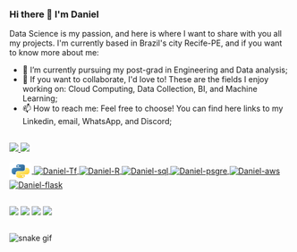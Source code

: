 ### Hi there 👋 I'm Daniel
Data Science is my passion, and here is where I want to share with you all my projects. I'm currently based in Brazil's city Recife-PE, and if you want to know more about me: 

- 🌱 I’m currently pursuing my post-grad in Engineering and Data analysis;
- 🤝 If you want to collaborate, I'd love to! These are the fields I enjoy working on: Cloud Computing, Data Collection, BI, and Machine Learning; 
- 📫 How to reach me: Feel free to choose! You can find here links to my Linkedin, email, WhatsApp, and Discord;
##
<div style="display: flex; flex-direction: row;">
  <a href="https://github.com/Melo97">
  <img height="180em" src="https://github-readme-stats.vercel.app/api?username=Melo97&show_icons=true&theme=transparent&rank_icon=github"/>
  <img height="180em" src="https://github-readme-stats.vercel.app/api/top-langs/?username=Melo97&layout=compact&langs_count=10&theme=transparent"/>
</div>
    
<div style="display: inline_block"><br>
  <img align="center" alt="Daniel-Py" height="30" width="40" src="https://raw.githubusercontent.com/devicons/devicon/master/icons/python/python-original.svg">
  <img align="center" alt="Daniel-Tf" height="30" width="40" src="https://cdn.jsdelivr.net/gh/devicons/devicon/icons/tensorflow/tensorflow-original.svg">
  <img align="center" alt="Daniel-R" height="30" width="40" src="https://cdn.jsdelivr.net/gh/devicons/devicon/icons/r/r-original.svg">
  <img align="center" alt="Daniel-sql" height="30" width="40" src="https://cdn.jsdelivr.net/gh/devicons/devicon/icons/mysql/mysql-original.svg">
  <img align="center" alt="Daniel-psgre" height="30" width="40" src="https://cdn.jsdelivr.net/gh/devicons/devicon/icons/postgresql/postgresql-original.svg">
  <img align="center" alt="Daniel-aws" height="30" width="40" src="https://cdn.jsdelivr.net/gh/devicons/devicon/icons/amazonwebservices/amazonwebservices-original-wordmark.svg">
  <img align="center" alt="Daniel-flask" height="30" width="40" src="https://cdn.jsdelivr.net/gh/devicons/devicon/icons/flask/flask-original.svg">
</div>

##

<div> 
  <a href="https://www.linkedin.com/in/daniel-iglesias-melo/" target="_blank"><img src="https://img.shields.io/badge/-LinkedIn-%230077B5?style=for-the-badge&logo=linkedin&logoColor=white" target="_blank"></a> 
 	<a href="https://wa.me/5581989017459" target="_blank"><img src="https://img.shields.io/badge/WhatsApp-25D366?style=for-the-badge&logo=whatsapp&logoColor=white" target="_blank"></a>
 <a href= https://discordapp.com/channels/@me/1119691506735906826/" target="_blank"><img src="https://img.shields.io/badge/Discord-7289DA?style=for-the-badge&logo=discord&logoColor=white" target="_blank"></a> 
  <a href = "mailto:daniel.iglesiascm@gmail.com"><img src="https://img.shields.io/badge/-Gmail-%23333?style=for-the-badge&logo=gmail&logoColor=red" target="_blank"></a>
  
</div>
  
  ##
![snake gif](https://github.com/Melo97/Melo97/blob/output/github-contribution-grid-snake.svg)

